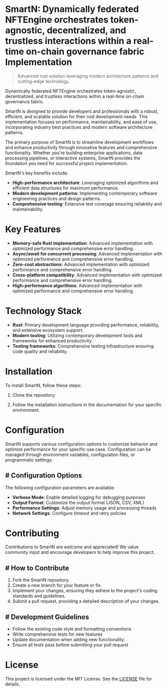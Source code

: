 <!-- fallback_SmartN_20250803191307_85759 -->

# SmartN: Dynamically federated NFTEngine orchestrates token-agnostic, decentralized, and trustless interactions within a real-time on-chain governance fabric Implementation
> Advanced rust solution leveraging modern architecture patterns and cutting-edge technology.

Dynamically federated NFTEngine orchestrates token-agnostic, decentralized, and trustless interactions within a real-time on-chain governance fabric.

SmartN is designed to provide developers and professionals with a robust, efficient, and scalable solution for their rust development needs. This implementation focuses on performance, maintainability, and ease of use, incorporating industry best practices and modern software architecture patterns.

The primary purpose of SmartN is to streamline development workflows and enhance productivity through innovative features and comprehensive functionality. Whether you're building enterprise applications, data processing pipelines, or interactive systems, SmartN provides the foundation you need for successful project implementation.

SmartN's key benefits include:

* **High-performance architecture**: Leveraging optimized algorithms and efficient data structures for maximum performance.
* **Modern development patterns**: Implementing contemporary software engineering practices and design patterns.
* **Comprehensive testing**: Extensive test coverage ensuring reliability and maintainability.

# Key Features

* **Memory-safe Rust implementation**: Advanced implementation with optimized performance and comprehensive error handling.
* **Async/await for concurrent processing**: Advanced implementation with optimized performance and comprehensive error handling.
* **Zero-cost abstractions**: Advanced implementation with optimized performance and comprehensive error handling.
* **Cross-platform compatibility**: Advanced implementation with optimized performance and comprehensive error handling.
* **High-performance algorithms**: Advanced implementation with optimized performance and comprehensive error handling.

# Technology Stack

* **Rust**: Primary development language providing performance, reliability, and extensive ecosystem support.
* **Modern tooling**: Utilizing contemporary development tools and frameworks for enhanced productivity.
* **Testing frameworks**: Comprehensive testing infrastructure ensuring code quality and reliability.

# Installation

To install SmartN, follow these steps:

1. Clone the repository:


2. Follow the installation instructions in the documentation for your specific environment.

# Configuration

SmartN supports various configuration options to customize behavior and optimize performance for your specific use case. Configuration can be managed through environment variables, configuration files, or programmatic settings.

## # Configuration Options

The following configuration parameters are available:

* **Verbose Mode**: Enable detailed logging for debugging purposes
* **Output Format**: Customize the output format (JSON, CSV, XML)
* **Performance Settings**: Adjust memory usage and processing threads
* **Network Settings**: Configure timeout and retry policies

# Contributing

Contributions to SmartN are welcome and appreciated! We value community input and encourage developers to help improve this project.

## # How to Contribute

1. Fork the SmartN repository.
2. Create a new branch for your feature or fix.
3. Implement your changes, ensuring they adhere to the project's coding standards and guidelines.
4. Submit a pull request, providing a detailed description of your changes.

## # Development Guidelines

* Follow the existing code style and formatting conventions
* Write comprehensive tests for new features
* Update documentation when adding new functionality
* Ensure all tests pass before submitting your pull request

# License

This project is licensed under the MIT License. See the [LICENSE](https://github.com/xgek/SmartN/blob/main/LICENSE) file for details.
